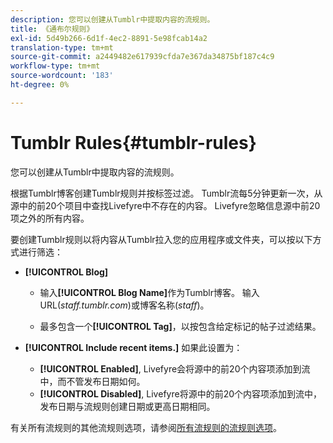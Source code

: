 ```yaml
---
description: 您可以创建从Tumblr中提取内容的流规则。
title: 《通布尔规则》
exl-id: 5d49b266-6d1f-4ec2-8891-5e98fcab14a2
translation-type: tm+mt
source-git-commit: a2449482e617939cfda7e367da34875bf187c4c9
workflow-type: tm+mt
source-wordcount: '183'
ht-degree: 0%

---
```


# Tumblr Rules{#tumblr-rules}

您可以创建从Tumblr中提取内容的流规则。

根据Tumblr博客创建Tumblr规则并按标签过滤。 Tumblr流每5分钟更新一次，从源中的前20个项目中查找Livefyre中不存在的内容。 Livefyre忽略信息源中前20项之外的所有内容。

要创建Tumblr规则以将内容从Tumblr拉入您的应用程序或文件夹，可以按以下方式进行筛选：

* **[!UICONTROL Blog]**

   * 输入&#x200B;**[!UICONTROL Blog Name]**&#x200B;作为Tumblr博客。 输入URL(*staff.tumblr.com*)或博客名称(*staff*)。

   * 最多包含一个&#x200B;**[!UICONTROL Tag]**，以按包含给定标记的帖子过滤结果。

* **[!UICONTROL Include recent items.]** 如果此设置为：

   * **[!UICONTROL Enabled]**, Livefyre会将源中的前20个内容项添加到流中，而不管发布日期如何。
   * **[!UICONTROL Disabled]**, Livefyre将源中的前20个内容项添加到流中，发布日期与流规则创建日期或更高日期相同。

有关所有流规则的其他流规则选项，请参阅[所有流规则的流规则选项](../c-streams/c-stream-rule-options-for-all-stream-rules.md#c_stream_rule_options_for_all_stream_rules)。
